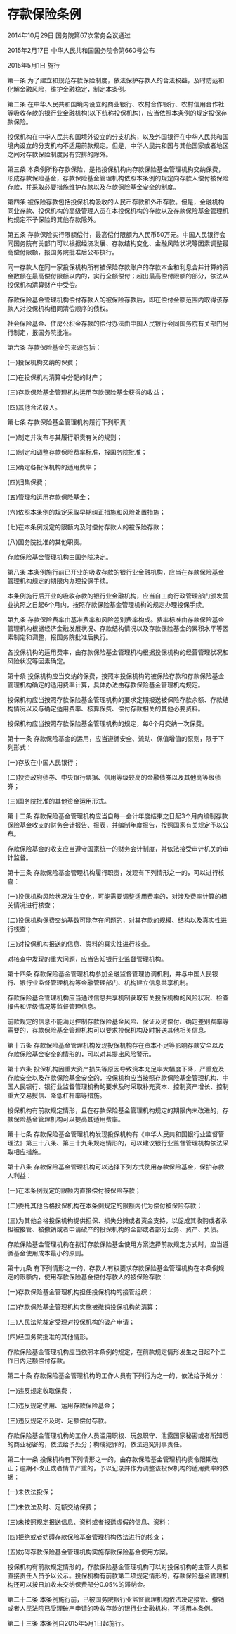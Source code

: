 # 存款保险条例

2014年10月29日 国务院第67次常务会议通过

2015年2月17日 中华人民共和国国务院令第660号公布

2015年5月1日 施行

<!-- INFO END -->

第一条 为了建立和规范存款保险制度，依法保护存款人的合法权益，及时防范和化解金融风险，维护金融稳定，制定本条例。

第二条 在中华人民共和国境内设立的商业银行、农村合作银行、农村信用合作社等吸收存款的银行业金融机构(以下统称投保机构)，应当依照本条例的规定投保存款保险。

投保机构在中华人民共和国境外设立的分支机构，以及外国银行在中华人民共和国境内设立的分支机构不适用前款规定。但是，中华人民共和国与其他国家或者地区之间对存款保险制度另有安排的除外。

第三条 本条例所称存款保险，是指投保机构向存款保险基金管理机构交纳保费，形成存款保险基金，存款保险基金管理机构依照本条例的规定向存款人偿付被保险存款，并采取必要措施维护存款以及存款保险基金安全的制度。

第四条 被保险存款包括投保机构吸收的人民币存款和外币存款。但是，金融机构同业存款、投保机构的高级管理人员在本投保机构的存款以及存款保险基金管理机构规定不予保险的其他存款除外。

第五条 存款保险实行限额偿付，最高偿付限额为人民币50万元。中国人民银行会同国务院有关部门可以根据经济发展、存款结构变化、金融风险状况等因素调整最高偿付限额，报国务院批准后公布执行。

同一存款人在同一家投保机构所有被保险存款账户的存款本金和利息合并计算的资金数额在最高偿付限额以内的，实行全额偿付；超出最高偿付限额的部分，依法从投保机构清算财产中受偿。

存款保险基金管理机构偿付存款人的被保险存款后，即在偿付金额范围内取得该存款人对投保机构相同清偿顺序的债权。

社会保险基金、住房公积金存款的偿付办法由中国人民银行会同国务院有关部门另行制定，报国务院批准。

第六条 存款保险基金的来源包括：

(一)投保机构交纳的保费；

(二)在投保机构清算中分配的财产；

(三)存款保险基金管理机构运用存款保险基金获得的收益；

(四)其他合法收入。

第七条 存款保险基金管理机构履行下列职责：

(一)制定并发布与其履行职责有关的规则；

(二)制定和调整存款保险费率标准，报国务院批准；

(三)确定各投保机构的适用费率；

(四)归集保费；

(五)管理和运用存款保险基金；

(六)依照本条例的规定采取早期纠正措施和风险处置措施；

(七)在本条例规定的限额内及时偿付存款人的被保险存款；

(八)国务院批准的其他职责。

存款保险基金管理机构由国务院决定。

第八条 本条例施行前已开业的吸收存款的银行业金融机构，应当在存款保险基金管理机构规定的期限内办理投保手续。

本条例施行后开业的吸收存款的银行业金融机构，应当自工商行政管理部门颁发营业执照之日起6个月内，按照存款保险基金管理机构的规定办理投保手续。

第九条 存款保险费率由基准费率和风险差别费率构成。费率标准由存款保险基金管理机构根据经济金融发展状况、存款结构情况以及存款保险基金的累积水平等因素制定和调整，报国务院批准后执行。

各投保机构的适用费率，由存款保险基金管理机构根据投保机构的经营管理状况和风险状况等因素确定。

第十条 投保机构应当交纳的保费，按照本投保机构的被保险存款和存款保险基金管理机构确定的适用费率计算，具体办法由存款保险基金管理机构规定。

投保机构应当按照存款保险基金管理机构的要求定期报送被保险存款余额、存款结构情况以及与确定适用费率、核算保费、偿付存款相关的其他必要资料。

投保机构应当按照存款保险基金管理机构的规定，每6个月交纳一次保费。

第十一条 存款保险基金的运用，应当遵循安全、流动、保值增值的原则，限于下列形式：

(一)存放在中国人民银行；

(二)投资政府债券、中央银行票据、信用等级较高的金融债券以及其他高等级债券；

(三)国务院批准的其他资金运用形式。

第十二条 存款保险基金管理机构应当自每一会计年度结束之日起3个月内编制存款保险基金收支的财务会计报告、报表，并编制年度报告，按照国家有关规定予以公布。

存款保险基金的收支应当遵守国家统一的财务会计制度，并依法接受审计机关的审计监督。

第十三条 存款保险基金管理机构履行职责，发现有下列情形之一的，可以进行核查：

(一)投保机构风险状况发生变化，可能需要调整适用费率的，对涉及费率计算的相关情况进行核查；

(二)投保机构保费交纳基数可能存在问题的，对其存款的规模、结构以及真实性进行核查；

(三)对投保机构报送的信息、资料的真实性进行核查。

对核查中发现的重大问题，应当告知银行业监督管理机构。

第十四条 存款保险基金管理机构参加金融监督管理协调机制，并与中国人民银行、银行业监督管理机构等金融管理部门、机构建立信息共享机制。

存款保险基金管理机构应当通过信息共享机制获取有关投保机构的风险状况、检查报告和评级情况等监督管理信息。

前款规定的信息不能满足控制存款保险基金风险、保证及时偿付、确定差别费率等需要的，存款保险基金管理机构可以要求投保机构及时报送其他相关信息。

第十五条 存款保险基金管理机构发现投保机构存在资本不足等影响存款安全以及存款保险基金安全的情形的，可以对其提出风险警示。

第十六条 投保机构因重大资产损失等原因导致资本充足率大幅度下降，严重危及存款安全以及存款保险基金安全的，投保机构应当按照存款保险基金管理机构、中国人民银行、银行业监督管理机构的要求及时采取补充资本、控制资产增长、控制重大交易授信、降低杠杆率等措施。

投保机构有前款规定情形，且在存款保险基金管理机构规定的期限内未改进的，存款保险基金管理机构可以提高其适用费率。

第十七条 存款保险基金管理机构发现投保机构有《中华人民共和国银行业监督管理法》第三十八条、第三十九条规定情形的，可以建议银行业监督管理机构依法采取相应措施。

第十八条 存款保险基金管理机构可以选择下列方式使用存款保险基金，保护存款人利益：

(一)在本条例规定的限额内直接偿付被保险存款；

(二)委托其他合格投保机构在本条例规定的限额内代为偿付被保险存款；

(三)为其他合格投保机构提供担保、损失分摊或者资金支持，以促成其收购或者承担被接管、被撤销或者申请破产的投保机构的全部或者部分业务、资产、负债。

存款保险基金管理机构在拟订存款保险基金使用方案选择前款规定方式时，应当遵循基金使用成本最小的原则。

第十九条 有下列情形之一的，存款人有权要求存款保险基金管理机构在本条例规定的限额内，使用存款保险基金偿付存款人的被保险存款：

(一)存款保险基金管理机构担任投保机构的接管组织；

(二)存款保险基金管理机构实施被撤销投保机构的清算；

(三)人民法院裁定受理对投保机构的破产申请；

(四)经国务院批准的其他情形。

存款保险基金管理机构应当依照本条例的规定，在前款规定情形发生之日起7个工作日内足额偿付存款。

第二十条 存款保险基金管理机构的工作人员有下列行为之一的，依法给予处分：

(一)违反规定收取保费；

(二)违反规定使用、运用存款保险基金；

(三)违反规定不及时、足额偿付存款。

存款保险基金管理机构的工作人员滥用职权、玩忽职守、泄露国家秘密或者所知悉的商业秘密的，依法给予处分；构成犯罪的，依法追究刑事责任。

第二十一条 投保机构有下列情形之一的，由存款保险基金管理机构责令限期改正；逾期不改正或者情节严重的，予以记录并作为调整该投保机构的适用费率的依据：

(一)未依法投保；

(二)未依法及时、足额交纳保费；

(三)未按照规定报送信息、资料或者报送虚假的信息、资料；

(四)拒绝或者妨碍存款保险基金管理机构依法进行的核查；

(五)妨碍存款保险基金管理机构实施存款保险基金使用方案。

投保机构有前款规定情形的，存款保险基金管理机构可以对投保机构的主管人员和直接责任人员予以公示。投保机构有前款第二项规定情形的，存款保险基金管理机构还可以按日加收未交纳保费部分0.05%的滞纳金。

第二十二条 本条例施行前，已被国务院银行业监督管理机构依法决定接管、撤销或者人民法院已受理破产申请的吸收存款的银行业金融机构，不适用本条例。

第二十三条 本条例自2015年5月1日起施行。

